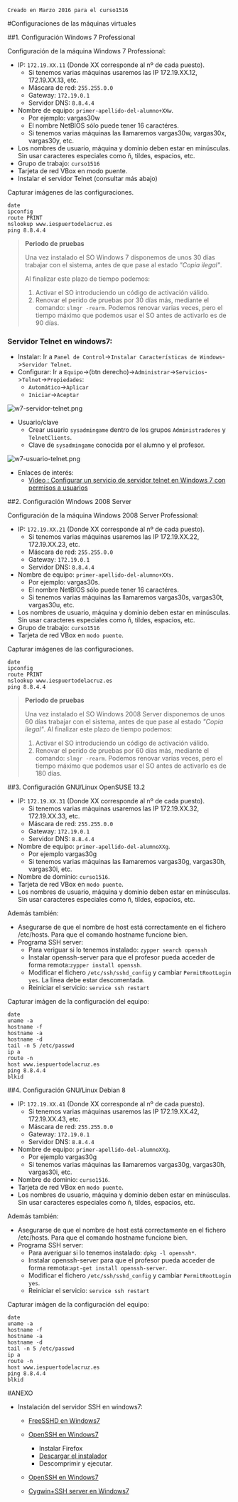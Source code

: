 
```
Creado en Marzo 2016 para el curso1516
```

#Configuraciones de las máquinas virtuales

##1. Configuración Windows 7 Professional

Configuración de la máquina Windows 7 Professional:
* IP: `172.19.XX.11` (Donde XX corresponde al nº de cada puesto).
    * Si tenemos varias máquinas usaremos las IP 172.19.XX.12, 172.19.XX.13, etc.
    * Máscara de red: `255.255.0.0`
    * Gateway: `172.19.0.1`
    * Servidor DNS: `8.8.4.4`
* Nombre de equipo: `primer-apellido-del-alumno+XXw`.
    * Por ejemplo: vargas30w
    * El nombre NetBIOS sólo puede tener 16 caractéres.
    * Si tenemos varias máquinas las llamaremos vargas30w, vargas30x, vargas30y, etc.
* Los nombres de usuario, máquina y dominio deben estar en minúsculas.
Sin usar caracteres especiales como ñ, tildes, espacios, etc.
* Grupo de trabajo: `curso1516`
* Tarjeta de red VBox en modo puente.
* Instalar el servidor Telnet (consultar más abajo)

Capturar imágenes de las configuraciones.
```
date
ipconfig
route PRINT
nslookup www.iespuertodelacruz.es
ping 8.8.4.4
``` 

> **Periodo de pruebas**
>
> Una vez instalado el SO Windows 7 disponemos de unos 30 días trabajar con el sistema,
antes de que pase al estado *"Copia ilegal"*.
>
> Al finalizar este plazo de tiempo podemos:
>
> 1. Activar el SO introduciendo un código de activación válido.
> 2. Renovar el perido de pruebas por 30 días más, mediante el comando: `slmgr -rearm`. 
Podemos renovar varias veces, pero el tiempo máximo que podemos usar el SO antes de activarlo
es de 90 días.
>

### Servidor Telnet en windows7:
* Instalar: Ir a `Panel de Control`->`Instalar Características de Windows`->`Servidor Telnet`.
* Configurar: Ir a `Equipo`->(btn derecho)->`Administrar`->`Servicios`->`Telnet`->`Propiedades`:
    * `Automático`->`Aplicar`
    * `Iniciar`->`Aceptar`
        
![w7-servidor-telnet.png](./images/w7-servidor-telnet.png)

* Usuario/clave
   * Crear usuario `sysadmingame` dentro de los grupos `Administradores` y `TelnetClients`.
   * Clave de `sysadmingame` conocida por el alumno y el profesor.

![w7-usuario-telnet.png](./images/w7-usuario-telnet.png)

* Enlaces de interés:
    * [Vídeo : Configurar un servicio de servidor telnet en Windows 7 con permisos a usuarios](https://www.youtube.com/watch?v=oLnf8MICrL4)

##2. Configuración Windows 2008 Server

Configuración de la máquina Windows 2008 Server Professional:
* IP: `172.19.XX.21` (Donde XX corresponde al nº de cada puesto).
    * Si tenemos varias máquinas usaremos las IP 172.19.XX.22, 172.19.XX.23, etc.
    * Máscara de red: `255.255.0.0`
    * Gateway: `172.19.0.1`
    * Servidor DNS: `8.8.4.4`
* Nombre de equipo: `primer-apellido-del-alumno+XXs`.
    * Por ejemplo: vargas30s.
    * El nombre NetBIOS sólo puede tener 16 caractéres.
    * Si tenemos varias máquinas las llamaremos vargas30s, vargas30t, vargas30u, etc.
* Los nombres de usuario, máquina y dominio deben estar en minúsculas.
Sin usar caracteres especiales como ñ, tildes, espacios, etc.
* Grupo de trabajo: `curso1516`
* Tarjeta de red VBox en `modo puente`.

Capturar imágenes de las configuraciones.

``` 
date
ipconfig
route PRINT
nslookup www.iespuertodelacruz.es
ping 8.8.4.4
```  

> **Periodo de pruebas**
>
> Una vez instalado el SO Windows 2008 Server disponemos de unos 60 días trabajar con el sistema,
antes de que pase al estado *"Copia ilegal"*.
> Al finalizar este plazo de tiempo podemos:
> 1. Activar el SO introduciendo un código de activación válido.
> 2. Renovar el perido de pruebas por 60 días más, mediante el comando: `slmgr -rearm`. 
Podemos renovar varias veces, pero el tiempo máximo que podemos usar el SO antes de activarlo
es de 180 días.
>

##3. Configuración GNU/Linux OpenSUSE 13.2

* IP: `172.19.XX.31` (Donde XX corresponde al nº de cada puesto).
    * Si tenemos varias máquinas usaremos las IP 172.19.XX.32, 172.19.XX.33, etc.
    * Máscara de red: `255.255.0.0`
    * Gateway: `172.19.0.1`
    * Servidor DNS: `8.8.4.4`
* Nombre de equipo: `primer-apellido-del-alumnoXXg`.
    * Por ejemplo vargas30g
    * Si tenemos varias máquinas las llamaremos vargas30g, vargas30h, vargas30i, etc.
* Nombre de dominio: `curso1516`.
* Tarjeta de red VBox en `modo puente`.
* Los nombres de usuario, máquina y dominio deben estar en minúsculas.
Sin usar caracteres especiales como ñ, tildes, espacios, etc.

Además también:
* Asegurarse de que el nombre de host está correctamente en el fichero /etc/hosts. 
Para que el comando hostname funcione bien.
* Programa SSH server:
    * Para veriguar si lo tenemos instalado: `zypper search openssh`
    * Instalar openssh-server para que el profesor pueda acceder 
    de forma remota:`zypper install openssh`.
    * Modificar el fichero `/etc/ssh/sshd_config` y cambiar 
    `PermitRootLogin yes`. La línea debe estar descomentada.
    * Reiniciar el servicio: `service ssh restart`

Capturar imágen de la configuración del equipo:
```
date
uname -a
hostname -f
hostname -a
hostname -d
tail -n 5 /etc/passwd
ip a
route -n
host www.iespuertodelacruz.es
ping 8.8.4.4
blkid
```

##4. Configuración GNU/Linux Debian 8

* IP: `172.19.XX.41` (Donde XX corresponde al nº de cada puesto).
    * Si tenemos varias máquinas usaremos las IP 172.19.XX.42, 172.19.XX.43, etc.
    * Máscara de red: `255.255.0.0`
    * Gateway: `172.19.0.1`
    * Servidor DNS: `8.8.4.4`
* Nombre de equipo: `primer-apellido-del-alumnoXXg`.
    * Por ejemplo vargas30g
    * Si tenemos varias máquinas las llamaremos vargas30g, vargas30h, vargas30i, etc.
* Nombre de dominio: `curso1516`.
* Tarjeta de red VBox en `modo puente`.
* Los nombres de usuario, máquina y dominio deben estar en minúsculas.
Sin usar caracteres especiales como ñ, tildes, espacios, etc.

Además también:
* Asegurarse de que el nombre de host está correctamente en el fichero /etc/hosts. 
Para que el comando hostname funcione bien.
* Programa SSH server:
    * Para averiguar si lo tenemos instalado: `dpkg -l openssh*`.
    * Instalar openssh-server para que el profesor pueda acceder 
    de forma remota:`apt-get install openssh-server`.
    * Modificar el fichero `/etc/ssh/sshd_config` y cambiar 
    `PermitRootLogin yes`.
    * Reiniciar el servicio: `service ssh restart`
    
Capturar imágen de la configuración del equipo:
```
date
uname -a
hostname -f
hostname -a
hostname -d
tail -n 5 /etc/passwd
ip a
route -n
host www.iespuertodelacruz.es
ping 8.8.4.4
blkid
```

#ANEXO

* Instalación del servidor SSH en windows7:
    * [FreeSSHD en Windows7](http://www.redeszone.net/windows/freesshd-para-windows-instalacion-y-manual-de-configuracion-de-freesshd-para-windows-servidor-ssh-y-sftp/)
    * [OpenSSH en Windows7](http://wiki.elhacker.net/redes/windows/instalacion-y-configuracion-de-un-servidor-ssh-en-windows)
        * Instalar Firefox
        * [Descargar el instalador](https://sourceforge.net/projects/sshwindows/files/OpenSSH%20for%20Windows%20-%20Release/3.8p1-1%2020040709%20Build/setupssh381-20040709.zip/download)
        * Descomprimir y ejecutar.
        
    * [OpenSSH en Windows7](http://linuxbsdos.com/2015/01/17/how-to-install-the-latest-openssh-on-windows-7-and-windows-8/)
    * [Cygwin+SSH server en Windows7](http://www.taringa.net/post/linux/15562479/Configuracion-de-OpenSSH-en-Windows-7-SSH-Cygwin-Putty.html)


